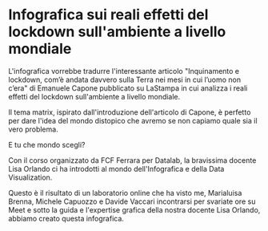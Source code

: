#  Infografica sui reali effetti del lockdown sull'ambiente a livello mondiale
 
 L'infografica vorrebbe tradurre l'interessante articolo "Inquinamento e lockdown, com’è andata davvero sulla Terra nei mesi in cui l’uomo non c’era" di Emanuele Capone pubblicato su LaStampa in cui analizza i reali effetti del lockdown sull'ambiente a livello mondiale.
 
 Il tema matrix, ispirato dall'introduzione dell'articolo di Capone, è perfetto per dare l'idea del mondo distopico che avremo se non capiamo quale sia il vero problema.

 E tu che mondo scegli? 
 
 Con il corso organizzato da FCF Ferrara per Datalab, la bravissima docente Lisa Orlando ci ha introdotti al mondo  dell'Infografica e della Data Visualization.
 
 Questo è il risultato di un laboratorio online che ha visto me, Marialuisa Brenna, Michele Capuozzo e Davide Vaccari  incontrarsi per svariate ore su Meet e sotto la guida e l'expertise grafica della nostra docente Lisa Orlando,  abbiamo creato questa infografica.
